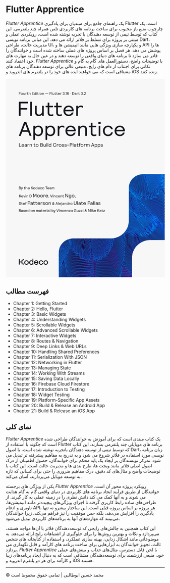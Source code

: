 <!-- ©©©©©©©©©©©©©©©©©©©©©©©© All Rights Are Reserved By Muhammad Husain Abootalebi ©©©©©©©©©©©©©©©©©©©©©©©©©©©©©©©©©© -->

# Flutter Apprentice

*Flutter Apprentice* یک راهنمای جامع برای مبتدیان برای یادگیری Flutter است، یک چارچوب منبع باز محبوب برای ساخت برنامه های کاربردی تلفن همراه چند پلتفرمی. این کتاب که توسط تیمی از توسعه دهندگان با تجربه نوشته شده است، رویکردی عملی و مبتنی بر پروژه برای تسلط بر فلاتر ارائه می دهد. این مبانی برنامه نویسی Dart، مدیریت حالت، طراحی UI، و یکپارچه سازی ویژگی هایی مانند انیمیشن ها و API ها را پوشش می دهد. هر فصل بر اساس پروژه های عملی ساخته شده است و خوانندگان را قادر می سازد تا برنامه های دنیای واقعی را توسعه دهند و در عین حال به مهارت های خود اعتماد کنند. *Flutter Apprentice* با توضیحات واضح، دستورالعمل های گام به گام و نکاتی برای اجتناب از دام های رایج، منبعی عالی برای توسعه دهندگان برنامه های مشتاقی است که می خواهند ایده های خود را در پلتفرم های اندروید و iOS زنده کنند.

![Flutter Apprentice](../../assets/Books/Book%20Covers/1%20-%20Flutter%20Apprentice.webp)

## فهرست مطالب

- Chapter 1: Getting Started
- Chapter 2: Hello, Flutter
- Chapter 3: Basic Widgets
- Chapter 4: Understanding Widgets
- Chapter 5: Scrollable Widgets
- Chapter 6: Advanced Scrollable Widgets
- Chapter 7: Interactive Widgets
- Chapter 8: Routes & Navigation
- Chapter 9: Deep Links & Web URLs
- Chapter 10: Handling Shared Preferences
- Chapter 11: Serialization With JSON
- Chapter 12: Networking in Flutter
- Chapter 13: Managing State
- Chapter 14: Working With Streams
- Chapter 15: Saving Data Locally
- Chapter 16: Firebase Cloud Firestore
- Chapter 17: Introduction to Testing
- Chapter 18: Widget Testing
- Chapter 19: Platform-Specific App Assets
- Chapter 20: Build & Release an Android App
- Chapter 21: Build & Release an iOS App

## نمای کلی

*Flutter Apprentice* یک کتاب مبتدی است که برای آموزش به خوانندگان طراحی شده است که چگونه با استفاده از Flutter برنامه های موبایلی چند پلتفرمی بسازند. این کتاب که توسط تیمی از توسعه دهندگان باتجربه نوشته شده است، با اصول Dart، زبان برنامه نویسی مورد استفاده در فلاتر شروع می شود و به تدریج به مفاهیم پیشرفته تر تبدیل می شود. تمرکز نویسندگان بر ایجاد یک پایه محکم برای خوانندگان، حصول اطمینان از درک اصول اصلی فلاتر مانند ویجت ها، طرح بندی ها و مدیریت حالت است. این کتاب با توضیحات واضح و مثال‌های کد دقیق، درک مفاهیم ضروری را حتی برای کسانی که تازه به توسعه موبایل می‌پردازند، آسان می‌کند.

یکی از ویژگی های برجسته *Flutter Apprentice* رویکرد پروژه محور آن است. خوانندگان از طریق فرآیند ایجاد برنامه های کاربردی در دنیای واقعی گام به گام هدایت می شوند و به آنها کمک می کند دانش نظری را در زمینه عملی به کار گیرند. از طراحی‌های ساده رابط کاربری گرفته تا اجرای ویژگی‌های پیچیده‌تر مانند انیمیشن‌ها، ناوبری و ادغام API، هر پروژه بر اساس پروژه قبلی است. این ساختار پیشرو نه تنها یادگیری را افزایش می‌دهد، بلکه حس موفقیت را نیز فراهم می‌کند، زیرا خوانندگان می‌بینند که مهارت‌های آنها به برنامه‌های کاربردی تبدیل می‌شود.

این کتاب همچنین به چالش‌های رایجی که توسعه‌دهندگان فلاتر با آن‌ها مواجه هستند، می‌پردازد و نکات و بهترین روش‌ها را برای جلوگیری از اشتباهات رایج ارائه می‌دهد. به موضوعاتی مانند اشکال زدایی، بهینه سازی عملکرد، و استفاده از کتابخانه های شخص ثالث، تجهیز خوانندگان به ابزارهایی برای ساخت برنامه های کارآمد و قابل نگهداری می پردازد. *Flutter Apprentice* با لحن قابل دسترس، مثال‌های جذاب و بینش‌های عملی خود، منبعی ارزشمند برای توسعه‌دهندگان مشتاقی است که به دنبال ایجاد برنامه‌های زیبا و کارآمد برای هر دو پلتفرم اندروید و iOS هستند.

---

© محمد حسین ابوطالبی | تمامی حقوق محفوظ است

<!-- ©©©©©©©©©©©©©©©©©©©©©©©© All Rights Are Reserved By Muhammad Husain Abootalebi ©©©©©©©©©©©©©©©©©©©©©©©©©©©©©©©©©© -->
